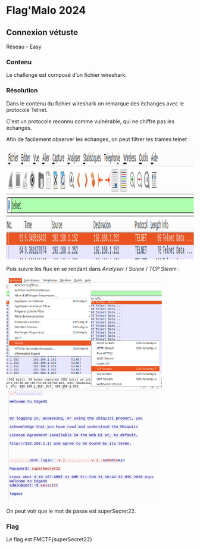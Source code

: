 # Flag'Malo 2024

## Connexion vétuste

Réseau - Easy

### Contenu

Le challenge est composé d’un fichier wireshark.

### Résolution

Dans le contenu du fichier wireshark on remarque des échanges avec le protocole Telnet.

C'est un protocole reconnu comme vulnérable, qui ne chiffre pas les échanges.

Afin de facilement observer les échanges, on peut filtrer les trames telnet :

<img src="img/solution1.png" alt="solution1" width="auto" height="300">

Puis suivre les flux en se rendant dans *Analyser* / *Suivre* / *TCP Steam* :

<img src="img/solution2.png" alt="solution2" width="auto" height="300">

<img src="img/solution3.png" alt="solution3" width="auto" height="300">

On peut voir que le mot de passe est superSecret22.

### Flag

Le flag est FMCTF{superSecret22}
